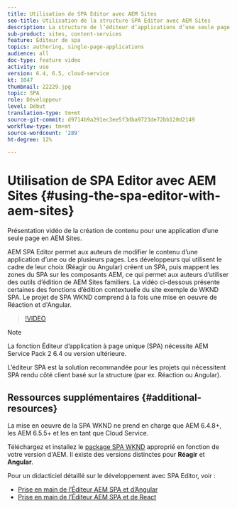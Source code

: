 ```yaml
---
title: Utilisation de SPA Editor avec AEM Sites
seo-title: Utilisation de la structure SPA Editor avec AEM Sites
description: La structure de l’éditeur d’applications d’une seule page permet aux auteurs de modifier le contenu d’une ou de plusieurs applications d’une seule page. Les développeurs qui utilisent des structures Réagir ou Angular créent un SPA, puis mappez des zones du SPA à des composants AEM, ce qui permet aux auteurs d’utiliser des outils d’édition de AEM Sites familiers.
sub-product: sites, content-services
feature: Éditeur de spa
topics: authoring, single-page-applications
audience: all
doc-type: feature video
activity: use
version: 6.4, 6.5, cloud-service
kt: 1047
thumbnail: 22229.jpg
topic: SPA
role: Développeur
level: Début
translation-type: tm+mt
source-git-commit: d9714b9a291ec3ee5f3dba9723de72bb120d2149
workflow-type: tm+mt
source-wordcount: '289'
ht-degree: 12%

---
```



# Utilisation de SPA Editor avec AEM Sites {#using-the-spa-editor-with-aem-sites}

Présentation vidéo de la création de contenu pour une application d’une seule page en AEM Sites.

AEM SPA Editor permet aux auteurs de modifier le contenu d’une application d’une ou de plusieurs pages. Les développeurs qui utilisent le cadre de leur choix (Réagir ou Angular) créent un SPA, puis mappent les zones du SPA sur les composants AEM, ce qui permet aux auteurs d’utiliser des outils d’édition de AEM Sites familiers. La vidéo ci-dessous présente certaines des fonctions d’édition contextuelle du site exemple de WKND SPA. Le projet de SPA WKND comprend à la fois une mise en oeuvre de Réaction et d&#39;Angular.

>[!VIDEO](https://video.tv.adobe.com/v/22229?quality=12&learn=on)

>[!NOTE]
>
> La fonction Éditeur d’application à page unique (SPA) nécessite AEM Service Pack 2 6.4 ou version ultérieure.
>
> L’éditeur SPA est la solution recommandée pour les projets qui nécessitent SPA rendu côté client basé sur la structure (par ex. Réaction ou Angular).

## Ressources supplémentaires {#additional-resources}

La mise en oeuvre de la SPA WKND ne prend en charge que AEM 6.4.8+, les AEM 6.5.5+ et les  en tant que Cloud Service.

Téléchargez et installez le [package SPA WKND](https://github.com/adobe/aem-guides-wknd-spa/releases) approprié en fonction de votre version d&#39;AEM. Il existe des versions distinctes pour **Réagir** et **Angular**.

Pour un didacticiel détaillé sur le développement avec SPA Editor, voir :

* [Prise en main de l’Éditeur AEM SPA et d’Angular](https://docs.adobe.com/content/help/fr-FR/experience-manager-learn/spa-angular-tutorial/overview.html)
* [Prise en main de l’Éditeur AEM SPA et de React](https://docs.adobe.com/content/help/fr-FR/experience-manager-learn/spa-react-tutorial/overview.html)
